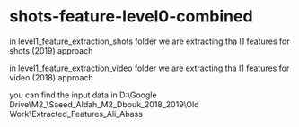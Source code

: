 # shots-feature-level0-combined
in level1_feature_extraction_shots 
folder we are extracting tha l1 features for shots (2019) approach


in level1_feature_extraction_video 
folder we are extracting tha l1 features for video (2018) approach

you can find the input data in 
D:\Google Drive\M2_\Saeed_Aldah_M2_Dbouk_2018_2019\Old Work\Extracted_Features_Ali_Abass